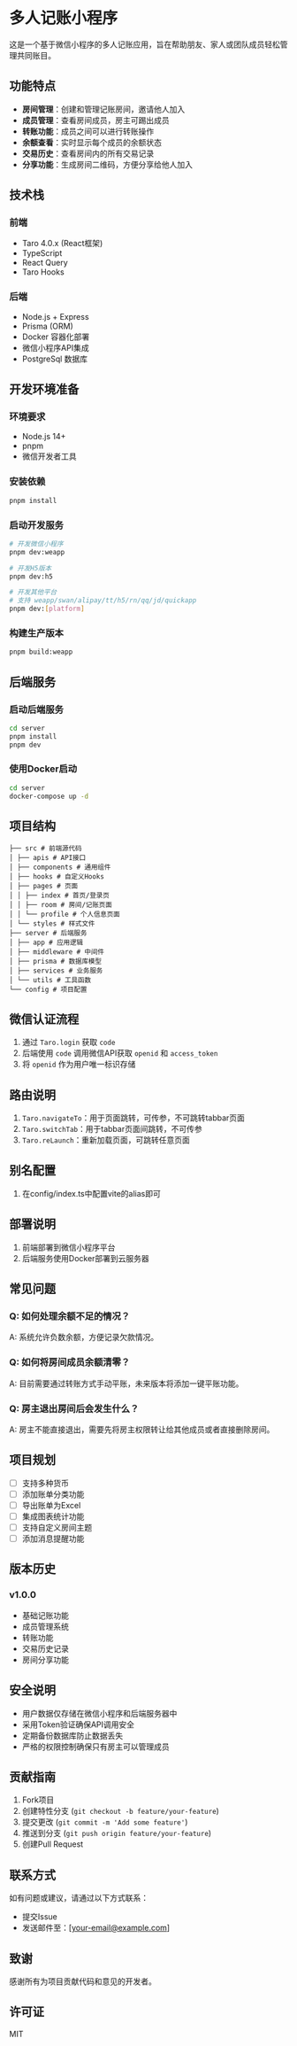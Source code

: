 
# 多人记账小程序

这是一个基于微信小程序的多人记账应用，旨在帮助朋友、家人或团队成员轻松管理共同账目。

## 功能特点

- **房间管理**：创建和管理记账房间，邀请他人加入
- **成员管理**：查看房间成员，房主可踢出成员
- **转账功能**：成员之间可以进行转账操作
- **余额查看**：实时显示每个成员的余额状态
- **交易历史**：查看房间内的所有交易记录
- **分享功能**：生成房间二维码，方便分享给他人加入

## 技术栈

### 前端
- Taro 4.0.x (React框架)
- TypeScript
- React Query
- Taro Hooks

### 后端
- Node.js + Express
- Prisma (ORM)
- Docker 容器化部署
- 微信小程序API集成
- PostgreSql 数据库

## 开发环境准备

### 环境要求
- Node.js 14+
- pnpm
- 微信开发者工具

### 安装依赖
```bash
pnpm install
```

### 启动开发服务
```bash
# 开发微信小程序
pnpm dev:weapp

# 开发H5版本
pnpm dev:h5

# 开发其他平台
# 支持 weapp/swan/alipay/tt/h5/rn/qq/jd/quickapp
pnpm dev:[platform]
```

### 构建生产版本
```bash
pnpm build:weapp
```

## 后端服务

### 启动后端服务
```bash
cd server
pnpm install
pnpm dev
```

### 使用Docker启动
```bash
cd server
docker-compose up -d
```

## 项目结构
```
├── src # 前端源代码
│ ├── apis # API接口
│ ├── components # 通用组件
│ ├── hooks # 自定义Hooks
│ ├── pages # 页面
│ │ ├── index # 首页/登录页
│ │ ├── room # 房间/记账页面
│ │ └── profile # 个人信息页面
│ └── styles # 样式文件
├── server # 后端服务
│ ├── app # 应用逻辑
│ ├── middleware # 中间件
│ ├── prisma # 数据库模型
│ ├── services # 业务服务
│ └── utils # 工具函数
└── config # 项目配置
```

## 微信认证流程

1. 通过 `Taro.login` 获取 `code`
2. 后端使用 `code` 调用微信API获取 `openid` 和 `access_token`
3. 将 `openid` 作为用户唯一标识存储

## 路由说明

1. `Taro.navigateTo`：用于页面跳转，可传参，不可跳转tabbar页面
2. `Taro.switchTab`：用于tabbar页面间跳转，不可传参
3. `Taro.reLaunch`：重新加载页面，可跳转任意页面

## 别名配置
1. 在config/index.ts中配置vite的alias即可

## 部署说明

1. 前端部署到微信小程序平台
2. 后端服务使用Docker部署到云服务器

## 常见问题

### Q: 如何处理余额不足的情况？
A: 系统允许负数余额，方便记录欠款情况。

### Q: 如何将房间成员余额清零？
A: 目前需要通过转账方式手动平账，未来版本将添加一键平账功能。

### Q: 房主退出房间后会发生什么？
A: 房主不能直接退出，需要先将房主权限转让给其他成员或者直接删除房间。

## 项目规划

- [ ] 支持多种货币
- [ ] 添加账单分类功能
- [ ] 导出账单为Excel
- [ ] 集成图表统计功能
- [ ] 支持自定义房间主题
- [ ] 添加消息提醒功能

## 版本历史

### v1.0.0
- 基础记账功能
- 成员管理系统
- 转账功能
- 交易历史记录
- 房间分享功能

## 安全说明

- 用户数据仅存储在微信小程序和后端服务器中
- 采用Token验证确保API调用安全
- 定期备份数据库防止数据丢失
- 严格的权限控制确保只有房主可以管理成员

## 贡献指南

1. Fork项目
2. 创建特性分支 (`git checkout -b feature/your-feature`)
3. 提交更改 (`git commit -m 'Add some feature'`)
4. 推送到分支 (`git push origin feature/your-feature`)
5. 创建Pull Request

## 联系方式

如有问题或建议，请通过以下方式联系：

- 提交Issue
- 发送邮件至：[your-email@example.com]

## 致谢

感谢所有为项目贡献代码和意见的开发者。

## 许可证

MIT


